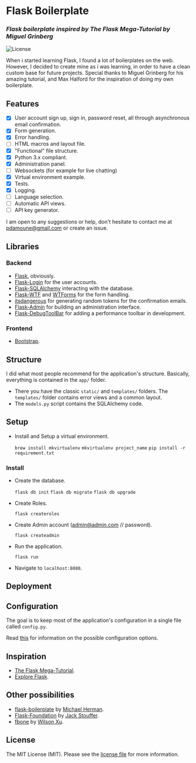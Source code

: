 # Flask Boilerplate
### _Flask boilerplate inspired by The Flask Mega-Tutorial by Miguel Grinberg_

![License](http://img.shields.io/:license-mit-blue.svg)

When i started learning Flask, I found a lot of boilerplates on the web. However, I decided to create mine as i was learning, in order to have a clean custom base for future projects.
Special thanks to Miguel Grinberg for his amazing tutorial, and Max Halford for the inspiration of doing my own boilerplate.

## Features

- [x] User account sign up, sign in, password reset, all through asynchronous email confirmation.
- [x] Form generation.
- [x] Error handling.
- [ ] HTML macros and layout file.
- [x] "Functional" file structure.
- [x] Python 3.x compliant.
- [x] Administration panel.
- [ ] Websockets (for example for live chatting)
- [x] Virtual environment example.
- [x] Tests.
- [x] Logging.
- [ ] Language selection.
- [ ] Automatic API views.
- [ ] API key generator.

I am open to any suggestions or help, don't hesitate to contact me at <pdamoune@gmail.com> or create an issue.

## Libraries

### Backend

- [Flask](http://flask.pocoo.org/), obviously.
- [Flask-Login](https://flask-login.readthedocs.org/en/latest/) for the user accounts.
- [Flask-SQLAlchemy](https://pythonhosted.org/Flask-SQLAlchemy/) interacting with the database.
- [Flask-WTF](https://flask-wtf.readthedocs.org/en/latest/) and [WTForms](https://wtforms.readthedocs.org/en/latest/) for the form handling.
- [itsdangerous](http://pythonhosted.org/itsdangerous/) for generating random tokens for the confirmation emails.
- [Flask-Admin](https://flask-admin.readthedocs.org/en/latest/) for building an administration interface.
- [Flask-DebugToolBar](https://flask-debugtoolbar.readthedocs.io/en/latest/) for adding a performance toolbar in development.

### Frontend

- [Bootstrap](http://getbootstrap.com/).

## Structure

I did what most people recommend for the application's structure. Basically, everything is contained in the `app/` folder.

- There you have the classic `static/` and `templates/` folders. The `templates/` folder contains error views and a common layout.
- The `models.py` script contains the SQLAlchemy code.

## Setup

- Install and Setup a virtual environment.

	`brew install mkvirtualenv`
    `mkvirtualenv project_name`
    `pip install -r requirement.txt`

### Install

- Create the database.

    `flask db init`
    `flask db migrate`
    `flask db upgrade`

- Create Roles.

    `flask createroles`


- Create Admin account (admin@admin.com // password).

    `flask createadmin`


- Run the application.

	`flask run`

- Navigate to `localhost:8080`.


## Deployment


## Configuration

The goal is to keep most of the application's configuration in a single file called `config.py`.

Read [this](http://flask.pocoo.org/docs/0.10/config/) for information on the possible configuration options.


## Inspiration

- [The Flask Mega-Tutorial](http://blog.miguelgrinberg.com/post/the-flask-mega-tutorial-part-i-hello-world).
- [Explore Flask](https://exploreflask.com/index.html).


## Other possibilities

- [flask-boilerplate](https://github.com/mjhea0/flask-boilerplate) by [Michael Herman](https://github.com/mjhea0).
- [Flask-Foundation](https://github.com/JackStouffer/Flask-Foundation) by [Jack Stouffer](https://github.com/JackStouffer).
- [fbone](https://github.com/imwilsonxu/fbone) by [Wilson Xu](https://github.com/imwilsonxu).

## License

The MIT License (MIT). Please see the [license file](LICENSE) for more information.
